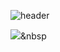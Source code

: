 ![header](https://capsule-render.vercel.app/api?type=slice&color=auto&height=300&section=header&text=WHYSKYISBLUE&fontSize=90)


<img src="https://img.shields.io/badge/SpringBoot-6DB33F?style=flat-square&logo=Spring&logoColor=white"/></a>&nbsp 

<!--
**shinplest/shinplest** is a ✨ _special_ ✨ repository because its `README.md` (this file) appears on your GitHub profile.


[![github stats](https://github-readme-stats.vercel.app/api?username=whyskyisblue&show_icons=true&hide_border=true)](https://github.com/whyskyisblue)
[![Top Langs](https://github-readme-stats.vercel.app/api/top-langs/?username=whyskyisblue&layout=compact)](https://github.com/whyskyisblue)
